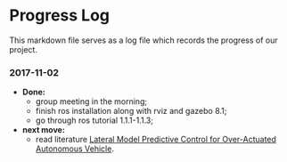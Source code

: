 # Progress Log

This markdown file serves as a log file which records the progress of our project.

### 2017-11-02

- **Done:**
  - group meeting in the morning;
  - finish ros installation along with rviz and gazebo 8.1;
  - go through ros tutorial 1.1.1-1.1.3;
- **next move:** 
  - read literature [Lateral Model Predictive Control for Over-Actuated Autonomous Vehicle](http://ieeexplore.ieee.org/document/7995737/?reload=true).
